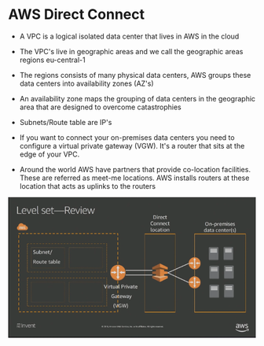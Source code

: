 # AWS Direct Connect

* A VPC is a logical isolated data center that lives in AWS in the cloud
* The VPC's live in geographic areas and we call the geographic areas regions
eu-central-1
* The regions consists of many physical data centers, AWS groups these data
centers into availability zones (AZ's)
* An availability zone maps the grouping of data centers in the geographic area
that are designed to overcome catastrophies
* Subnets/Route table are IP's 

* If you want to connect your on-premises data centers you need to configure a
virtual private gateway (VGW). It's a router that sits at the edge of your VPC.

* Around the world AWS have partners that provide co-location facilities. These
are referred as meet-me locations. AWS installs routers at these location that
acts as uplinks to the routers


![direct connect](../img/ce9-10-46-screenshot.png)
